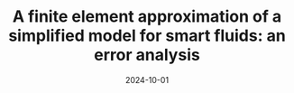 ---
title: "A finite element approximation of a simplified model for smart fluids: an error analysis"
collection: talks
type: "Talk"
permalink: /talks/2024-10-talk-26
venue: "Numerics Seminar, University of Pisa"
date: 2024-10-01
location: "Pisa,  Italy"
status: "past"
--- 